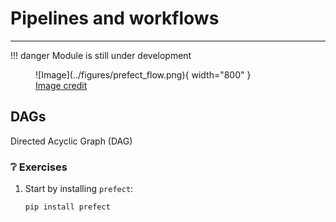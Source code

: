 # Pipelines and workflows

---

!!! danger
    Module is still under development

<figure markdown>
![Image](../figures/prefect_flow.png){ width="800" }
<figcaption> <a href="https://www.prefect.io/guide/blog/prefect-zero-to-hero/"> Image credit </a> </figcaption>
</figure>

## DAGs

Directed Acyclic Graph (DAG)

### ❔ Exercises

1. Start by installing `prefect`:

    ```bash
    pip install prefect
    ```
